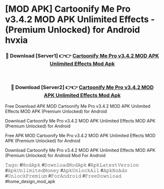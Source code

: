 # [MOD APK] Cartoonify Me Pro v3.4.2 MOD APK Unlimited Effects - (Premium Unlocked) for Android hvxia



<div align="center">
<h3>🔴 Download [Server1] 👉👉 <a href="https://momento.my/?title=Cartoonify_Me_Pro_v3.4.2_MOD_APK_Unlimited_Effects">Cartoonify Me Pro v3.4.2 MOD APK Unlimited Effects Mod Apk</a></h3><br>

<h3>🔴 Download [Server2] 👉👉 <a href="https://momento.my/?title=Cartoonify_Me_Pro_v3.4.2_MOD_APK_Unlimited_Effects">Cartoonify Me Pro v3.4.2 MOD APK Unlimited Effects Mod Apk</a></h3>
</div>



Free Download APK MOD Cartoonify Me Pro v3.4.2 MOD APK Unlimited Effects MOD APK (Premium Unlocked) for Android

Download Cartoonify Me Pro v3.4.2 MOD APK Unlimited Effects MOD APK (Premium Unlocked) for Android

Free APK MOD Cartoonify Me Pro v3.4.2 MOD APK Unlimited Effects MOD APK (Premium Unlocked) for Android

Download Cartoonify Me Pro v3.4.2 MOD APK Unlimited Effects MOD APK (Premium Unlocked) for Android Mod For Android

𝚃𝚊𝚐𝚜: #𝙼𝚘𝚍𝙰𝚙𝚔 #𝙳𝚘𝚠𝚗𝚕𝚘𝚊𝚍𝙼𝚘𝚍𝙰𝚙𝚔 #𝙰𝚙𝚔𝙻𝚊𝚝𝚎𝚜𝚝𝚅𝚎𝚛𝚜𝚒𝚘𝚗 #𝙰𝚙𝚔𝚄𝚗𝚕𝚒𝚖𝚒𝚝𝚎𝚍𝙼𝚘𝚗𝚎𝚢 #𝙰𝚙𝚔𝚄𝚗𝚕𝚘𝚌𝚔𝙰𝚕𝚕 #𝙰𝚙𝚔𝙽𝚘𝙰𝚍𝚜 #𝚄𝚗𝚕𝚘𝚌𝚔𝙿𝚛𝚎𝚖𝚒𝚞𝚖 #𝙵𝚘𝚛𝙰𝚗𝚍𝚛𝚘𝚒𝚍 #𝙵𝚛𝚎𝚎𝙳𝚘𝚠𝚗𝚕𝚘𝚊𝚍 #home_design_mod_apk
